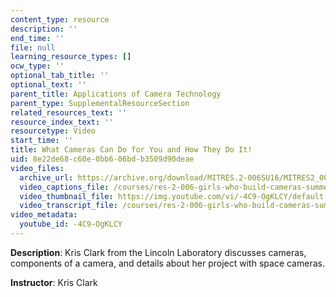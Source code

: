 ```yaml
---
content_type: resource
description: ''
end_time: ''
file: null
learning_resource_types: []
ocw_type: ''
optional_tab_title: ''
optional_text: ''
parent_title: Applications of Camera Technology
parent_type: SupplementalResourceSection
related_resources_text: ''
resource_index_text: ''
resourcetype: Video
start_time: ''
title: What Cameras Can Do for You and How They Do It!
uid: 8e22de68-c60e-0bb6-06bd-b3509d90deae
video_files:
  archive_url: https://archive.org/download/MITRES.2-006SU16/MITRES2_006SU16_talk2_300k.mp4
  video_captions_file: /courses/res-2-006-girls-who-build-cameras-summer-2016/2655e547c731514e818d695ef5eace5e_-4C9-OgKLCY.vtt
  video_thumbnail_file: https://img.youtube.com/vi/-4C9-OgKLCY/default.jpg
  video_transcript_file: /courses/res-2-006-girls-who-build-cameras-summer-2016/0566d095d6502570ba56305b87c04633_-4C9-OgKLCY.pdf
video_metadata:
  youtube_id: -4C9-OgKLCY
---
```


**Description**: Kris Clark from the Lincoln Laboratory discusses cameras, components of a camera, and details about her project with space cameras.

**Instructor**: Kris Clark



